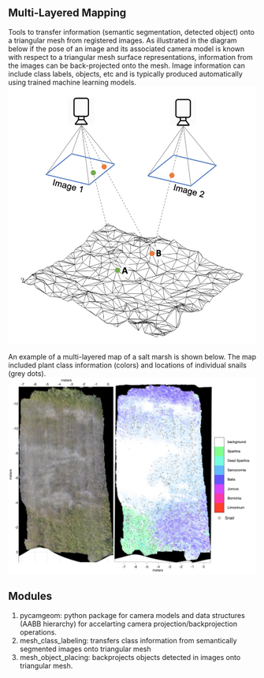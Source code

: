## Multi-Layered Mapping

Tools to transfer information (semantic segmentation, detected object) onto a triangular mesh from registered images. As illustrated in the diagram below if the pose of an image and its associated camera model is known with respect to a triangular mesh surface representations, information from the images can be back-projected onto the mesh. Image information can include class labels, objects, etc and is typically produced automatically using trained machine learning models.
![diagram](doc/box_1_diagram.jpg)

An example of a multi-layered map of a salt marsh is shown below. The map included plant class information (colors) and locations of individual snails (grey dots).
![example](doc/marsh_example.jpg)

## Modules
1. pycamgeom: python package for camera models and data structures (AABB hierarchy) for accelarting camera projection/backprojection operations.
2. mesh\_class_labeling: transfers class information from semantically segmented images onto triangular mesh
3. mesh\_object_placing: backprojects objects detected in images onto triangular mesh.

